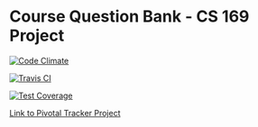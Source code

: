 # Course Question Bank - CS 169 Project

[![Code Climate](https://codeclimate.com/github/jshoe/coursequestionbank/badges/gpa.svg)](https://codeclimate.com/github/jshoe/coursequestionbank)

[![Travis CI](https://travis-ci.org/jshoe/coursequestionbank.svg?branch=master)](https://travis-ci.org/jshoe/coursequestionbank)

[![Test Coverage](https://codeclimate.com/github/jshoe/coursequestionbank/badges/coverage.svg)](https://codeclimate.com/github/jshoe/coursequestionbank/coverage)

[Link to Pivotal Tracker Project](https://www.pivotaltracker.com/n/projects/1544183)
